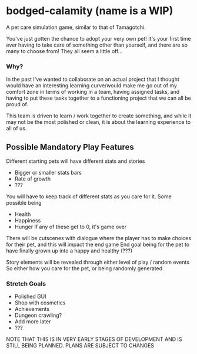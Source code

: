 # bodged-calamity (name is a WIP)
A pet care simulation game, similar to that of Tamagotchi. 

You've just gotten the chance to adopt your very own pet! It's your first time ever having to take care of something other than yourself, and there are so many to choose from!
They all seem a little off...

### Why?
In the past I've wanted to collaborate on an actual project that I thought would have an interesting learning curve/would make me go out of my comfort zone in terms of working in a team, having assigned tasks, and having to put these tasks together to a functioning project that we can all be proud of.

This team is driven to learn / work together to create something, and while it may not be the most polished or clean, it is about the learning experience to all of us.

## Possible Mandatory Play Features
Different starting pets will have different stats and stories
- Bigger or smaller stats bars
- Rate of growth
- ???

You will have to keep track of different stats as you care for it. Some possible being
- Health
- Happiness
- Hunger
If any of these get to 0, it's game over

There will be cutscenes with dialogue where the player has to make choices for their pet, and this will impact the end game
End goal being for the pet to have finally grown up into a happy and healthy (???)

Story elements will be revealed through either level of play / random events
So either how you care for the pet, or being randomly generated

### Stretch Goals
- Polished GUI
- Shop with cosmetics
- Achievements
- Dungeon crawling?
- Add more later
- ???

NOTE THAT THIS IS IN VERY EARLY STAGES OF DEVELOPMENT AND IS STILL BEING PLANNED. PLANS ARE SUBJECT TO CHANGES
